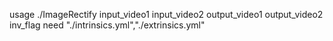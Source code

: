 usage ./ImageRectify input_video1 input_video2 output_video1 output_video2 inv_flag
need "./intrinsics.yml","./extrinsics.yml"

